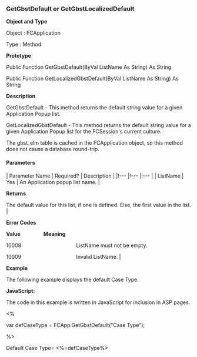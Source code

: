 ### GetGbstDefault or GetGbstLocalizedDefault

**Object and Type**

Object : FCApplication

Type : Method

**Prototype**

Public Function GetGbstDefault(ByVal ListName As String) As String

Public Function GetLocalizedGbstDefault(ByVal ListName As String) As String

**Description**

GetGbstDefault - This method returns the default string value for a given Application Popup list.

GetLocalizedGbstDefault - This method returns the default string value for a given Application Popup list for the FCSession's current culture.

The gbst_elm table is cached in the FCApplication object, so this method does not cause a database round-trip.

#### Parameters

| Parameter Name | Required? | Description |
|!--- |!--- |!--- |
| ListName | Yes | An Application popup list name. |

**Returns**

The default value for this list, if one is defined. Else, the first value in the list. |

**Error Codes**

**Value**                **Meaning**

10008                                      ListName must not be empty.

10009                                      Invalid ListName. |

**Example**

The following example displays the default Case Type.

**JavaScript:**

The code in this example is written in JavaScript for inclusion in ASP pages.

<%

var defCaseType = FCApp.GetGbstDefault("Case Type");

%>

Default Case Type= <%=defCaseType%>